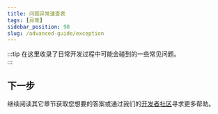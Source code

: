 ```yaml
---
title: 问题异常速查表
tags: [异常]
sidebar_position: 90
slug: /advanced-guide/exception
---
```


:::tip 
在这里收录了日常开发过程中可能会碰到的一些常见问题。  
:::



## 下一步
继续阅读其它章节获取您想要的答案或通过我们的[开发者社区](/docs/community)寻求更多帮助。


